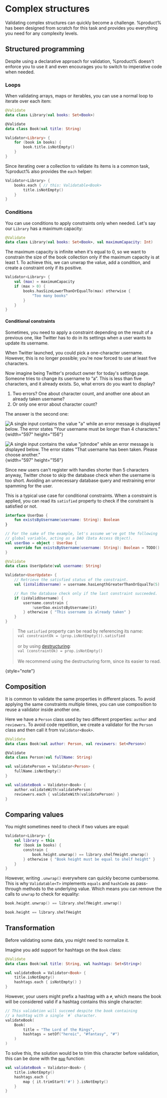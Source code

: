 # Complex structures

Validating complex structures can quickly become a challenge. %product% has been designed from scratch for this task and
provides you everything you need for any complexity levels.

## Structured programming

Despite using a declarative approach for validation, %product% doesn't enforce you to use it and even encourages you to
switch to imperative code when needed.

### Loops

When validating arrays, maps or iterables, you can use a normal loop to iterate over each item:

```kotlin
@Validate
data class Library(val books: Set<Book>)

@Validate
data class Book(val title: String)

Validator<Library> {
    for (book in books) {
        book.title.isNotEmpty()
    }
}
```

Since iterating over a collection to validate its items is a common task, %product% also provides the `each` helper:

```kotlin
Validator<Library> {
    books.each { // this: Validatable<Book>
        title.isNotEmpty()
    }
}
```

### Conditions

You can use conditions to apply constraints only when needed. Let's say our `Library` has a maximum capacity:

```kotlin
@Validate
data class Library(val books: Set<Book>, val maximumCapacity: Int)
```

The maximum capacity is infinite when it's equal to 0, so we want to constrain the size of the book collection only if
the maximum capacity is at least 1. To achieve this, we can unwrap the value, add a condition, and create a constraint
only if its positive.

```kotlin
Validator<Library> {
    val (max) = maximumCapacity
    if (max > 0) {
        books.hasSizeLowerThanOrEqualTo(max) otherwise {
            "Too many books"
        }
    }
}
```

#### Conditional constraints

Sometimes, you need to apply a constraint depending on the result of a previous one, like Twitter has to do in its
settings when a user wants to update its username.

When Twitter launched, you could pick a one-character username. However, this is no longer possible; you're now forced
to use at least five characters.

Now imagine being Twitter's product owner for today's settings page. Someone tries to change its username to “a”. This
is less than five characters, and it already exists. So, what errors do you want to display?

1. Two errors? One about character count, and another one about an already taken username?
2. Or only one error about character count?

The answer is the second one:

![A single input contains the value "a" while an error message is displayed below. The error states "Your username must be longer than 4 characters."](twitter-too-short.png "Twitter's form to change a username")
{width="597" height="156"}

![A single input contains the value "johndoe" while an error message is displayed below. The error states "That username has been taken. Please choose another."](twitter-taken.png "Twitter's form to change a username")
{width="597" height="156"}

Since new users can't register with handles shorter than 5 characters anyway, Twitter chose to skip the database check
when the username is too short. Avoiding an unnecessary database query and restraining error spamming for the user.

This is a typical use case for conditional constraints. When a constraint is applied, you can read its `satisfied`
property to check if the constraint is satisfied or not.

```kotlin
interface UserDao {
    fun existsByUsername(username: String): Boolean
}

// For the sake of the example, let's assume we've got the following
// global variable, acting as a DAO (Data Access Object).
val userDao = object : UserDao {
    override fun existsByUsername(username: String): Boolean = TODO()
}

@Validate
data class UserUpdate(val username: String)

Validator<UserUpdate> {
    // Retrieve the satisfied status of the constraint.
    val (isValidUsername) = username.hasLengthGreaterThanOrEqualTo(5)

    // Run the database check only if the last constraint succeeded.
    if (isValidUsername) {
        username.constrain {
            !userDao.existsByUsername(it)
        } otherwise { "This username is already taken" }
    }
}
```

> The `satisfied` property can be read by referencing its name: \
> `val constraintOk = (prop.isNotEmpty()).satisfied` \
> \
> or by using [destructuring](%destructuring_url%): \
> `val (constraintOk) = prop.isNotEmpty()` \
> \
> We recommend using the destructuring form, since its easier to read.

{style="note"}

## Composition

It is common to validate the same properties in different places. To avoid applying the same constraints multiple times,
you can use composition to reuse a validator inside another one.

Here we have a `Person` class used by two different properties: `author` and `reviewers`. To avoid code repetition, we
create a validator for the `Person` class and then call it from `Validator<Book>`.

```kotlin
@Validate
data class Book(val author: Person, val reviewers: Set<Person>)

@Validate
data class Person(val fullName: String)

val validatePerson = Validator<Person> {
    fullName.isNotEmpty()
}

val validateBook = Validator<Book> {
    author.validateWith(validatePerson)
    reviewers.each { validateWith(validatePerson) }
}
```

## Comparing values

You might sometimes need to check if two values are equal:

```kotlin
Validator<Library> {
    val library = this
    for (book in books) {
        constrain {
            book.height.unwrap() == library.shelfHeight.unwrap()
        } otherwise { "Book height must be equal to shelf height" }
    }
}
```

However, writing `.unwrap()` everywhere can quickly become cumbersome. This is why `Validatable<T>` implements
`equals` and `hashCode` as pass-through methods to the underlying value. Which means you can remove the calls to
`unwrap` to check for equality:

<compare type="top-bottom" first-title="With explicit usage of unwrap()" second-title="Without unwrap()">

```kotlin
book.height.unwrap() == library.shelfHeight.unwrap()
```

```kotlin
book.height == library.shelfHeight
```

</compare>

## Transformation

Before validating some data, you might need to normalize it.

Imagine you add support for hashtags on the `Book` class:

```kotlin
@Validate
data class Book(val title: String, val hashtags: Set<String>)

val validateBook = Validator<Book> {
    title.isNotEmpty()
    hashtags.each { isNotEmpty() }
}
```

However, your users might prefix a hashtag with a `#`, which means the book will be considered valid if a hashtag
contains this single character:

```kotlin
// This validation will succeed despite the book containing
// a hashtag with a single `#` character.
validateBook(
    Book(
        title = "The Lord of the Rings",
        hashtags = setOf("heroic", "#fantasy", "#")
    )
)
```

To solve this, the solution would be to trim this character before validation, this can be done with
the [`map`](https://akkurate.dev/api/akkurate-core/dev.nesk.akkurate.validatables/map.html) function:

```kotlin
val validateBook = Validator<Book> {
    title.isNotEmpty()
    hashtags.each {
        map { it.trimStart('#') }.isNotEmpty()
    }
}
```
